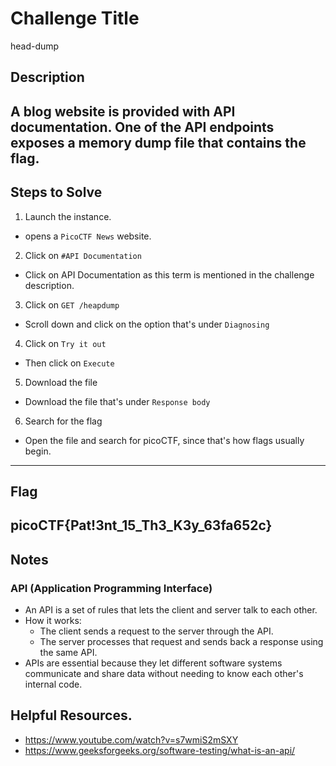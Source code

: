 # Challenge Title

head-dump


## Description
A blog website is provided with API documentation. One of the API endpoints exposes a memory dump file that contains the flag.
---

## Steps to Solve
1. Launch the instance.
- opens a `PicoCTF News` website.

2. Click on `#API Documentation`
- Click on API Documentation as this term is mentioned in the challenge description.

3. Click on `GET /heapdump`
- Scroll down and click on the option that's under `Diagnosing`

4. Click on `Try it out`
- Then click on `Execute`

5. Download the file
- Download the file that's under `Response body`

6. Search for the flag
- Open the file and search for picoCTF, since that's how flags usually begin.
---

## Flag
picoCTF{Pat!3nt_15_Th3_K3y_63fa652c}
---

## Notes

### API (Application Programming Interface) 
- An API is a set of rules that lets the client and server talk to each other.
- How it works:
	- The client sends a request to the server through the API.
	- The server processes that request and sends back a response using the same API.
- APIs are essential because they let different software systems communicate and share data without needing to know each other's internal code.

## Helpful Resources.
- https://www.youtube.com/watch?v=s7wmiS2mSXY
- https://www.geeksforgeeks.org/software-testing/what-is-an-api/ 
